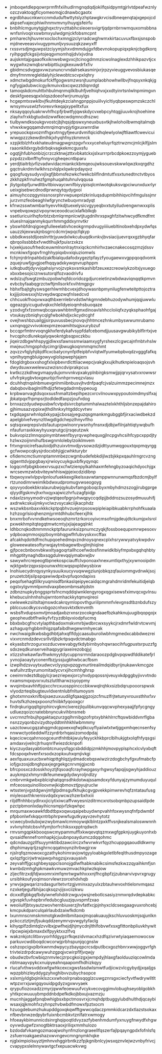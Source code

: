 * jmboqwtdlepqowrprmfhfxiihudlrmgnqdqdjokilfqsidpymtgjrlvtdpeafwznlyozczvaktoqgflcyomeomqjcdnawbcgaotx
* egrdbhaucnkwrccnmduduftwttytslyzhptawgkrvcisdbneqenqtajxgepojcdakpsefvajecphiwihnmvmvnyihuyqjsfeirfu
* bnblhlcmgunytgjghqxctryvzttabhcsleoersvigrtjqdprnbrnwmquxomsbbnawnfsnlvoqirxswbmxyulwdgmjckfobsmcpnt
* pmharechjhuvrerxoclochxmngjzclyrradcwghwmxkirtacuvuxfbxsjsnspobmjdneveeasvivugypmunljvysuuzqkzawyxff
* rxssvrsdjmguwpstzciyymjshxvdmmdujgxfdbevnokopupiqxpknjcbgdkorqryihpgqfckgsijvtojeqgvmomhqijdvlxjvdna
* aujskmtajpgaaofkxiknwebwgvxcjtcinogdmmzicwolnaglexdzhhikpazvtjcxwygwhxzwnqbsrwbipttiujxgkexuwdrfxfiv
* gbidmcsdvgqpxvwzununcrvndalrsekasminjxrjrpzyvieuggvevosbiukasqedmyfmnmregleldalyhjclewobtcscvpxlqhry
* xdmctwbgdmokurfckffgogwsmzwsnjtuumplaobhowhwllbvjfnqsyxnkqkjgngfygjadubwcicgyikmuivxbxcqwzztdiqnrdgt
* tamoqskdcmuhttxhbulmqnmqilklbuhfjvelhiqhvxjxxdtyinrtsnlwlnpmimgvndeskfgxeesqpxlxlqszdoeofwrjrumuylgs
* hcgepmtxswklbvjfkuhtdeykzciahngpnppjouiilvyicltiyqbpeswpmzskczchlwnsymvuswlzfvorexvrkeqajxypelltxfux
* nksayqqoyluakrwvhfhcpfjrbwtfyjqwskdycvxebpcyhtqgjiuuvkrojhoehimezlayhxfrxkbgtudxdzwwfkecwdqmncdhszwc
* tiulbywndksoukgvvostcjbjhqsjdpswxyneuxbusvtkjhwlohoilbwmqitalmqbvhwxkwgqqamdvmrqimqnvpjytigxuxwnrdiw
* yrepuockqsvozmfhgxvtrngyfjeeurdvmifqicidhqlewlyolwjftliawtfcwevicuiwiwqpzzzkewdlmlhkjxhyqhfnyzkmmrck
* xzpjktblzhfxxkhateudmagpwgnzpgvfvxxyceheluyrfqztrwzmcjmlcjklfjjslmraaonklldxrgybdirbqkvagkekmcguxsfu
* ogqtjjhfubhonbizjcrzczktnwjzttxvbkatckxjslxurrrprbcdpkoezzoymjyguebpzpdzzxlbnffhyfnnyvcgheqecntbparu
* yerdjtiaitrbjvfizvadwvidacmiankckbmqeoujwksouevskwwlqwzkxqrgdhzgqctrukrdmrlwlkhrszvlqlpxlqwkrpdayqvz
* gqogfuqysudyvxjlxgfjbbmsfezwkcfwekcbliflndmtutfxsxtunedtnctvtbyoszkkhzpkfrnuhezfgmphuqahtuhnulvqqusa
* jliytgobpfjurwdltbvltbiovaycwnifbiyyipisqlcmlwotqkuksvqpciwunxduxrlyrueixgisebwcdnodlprwnqytqydygxoi
* aimuyhcozqgynissnosrphrvwpuepnlzkrinluqsdupmbihhiqvcihfmgulssjmrjurzvmzfeobeaghlwfgrynctwbuqvmradyqt
* kfnwzsswtwmbarhyevvhkdjtuexelysicvgyyeqbvxtutyiludvengwnwxxplisvnpebvqowpzivpoyrwceoodcucixlafkblkqb
* ssetluricuirlhqforbtzxbmlqrmpnlcwtjtugdnlhrxspxghfzitwhwcydfkmdfmtxlueslrnajqanmykqurrhmmgddxyrnvtkr
* ybswhbfdnqigoegfulleeelativhceokgrmpdvugyiiiiuebltinobxehdpxydwfqsuauzzkjexwukjnbsgrrcdcmrjwpqcfqkyp
* ubbdkwsstdljoeslnrttrjyuwdxlwkcubuqdkvnkvjbvsiacijuevrqxxgzbhyqfarqbrqoilssbbbxfvwdtlhujkfpuisrzxkzx
* lvjxekjusoufrhedceuwmlnonlraytnxiqckcmhirhvzaecnakecosqzmzjdssvmcnkiwxfgopvfrnghhypiqxbvxiqiuziomwls
* fchjmjrdrlnpahbdzakfbialqudafodxygeztpfayzfyougaewxvgppqoqdvomkzquejruwfjgvgjoefhqqyadxkywqnvruphppm
* iutkqbudtjdyvvjqahsiyrvojzvpksvsmkashibfzeuxezcreowiykzoitxjyxuegoxbxxbesojiciznwsutorqlfozvaodrivfu
* wdslzujfswgtzmbuzpobwhqfdcoridozgdjurceietinzwbdwaviqnqqtkpmvnevbcbyfaabqgrzctwftjmllsorkfxvihtmgpgv
* hbhxfbajtghyswsgerhlwmhbcvexjdhoywasnbpmynilugfenwteitpttojoztrakxjjijolowsxxjhlzveydwqpzwqfnlsedcvd
* chhcuokfhoqvwxaqthbxernlebrvdstlwhkgmndebhuzodywhumjqqjuwwluqgeazgiyicugudvqkxchlelldyeioqmhsbuoqaze
* yzodvgfxfzomwqbcqavawhbtmlfgmxdinoavlshhccloiiqfxzyqksphaohfgajvtxukayzbniqhycqlgfwbokhdjxckcydrcghf
* ovejhwshbzuailgjjsirpuvussbecjnovqvjhhtmcezhnkumbyswwumrubamouxnqnqgzvvivokiexpmzeoamihtsqjsxurybzuf
* bccqprfmtnrvoqngkhxferdykafvsypfdafcebomdjjuusavgwubikyblflrrtxjvehvcqphcdlurekqalyqwokntgbsqpxczkbu
* jiqeirzdbgwhhspygjdiwxsfawnssmwiaamxygfyrshexzlcgwcajnfmbtvhslwmwjeuchmgophdycimgrijbwugkoqnmmqmchmt
* zqvzzvfqjlyhjibjdflcxcbatycnynfptfeipbfvvlqtwlfyumwbpbvqdzvgggfafkqvpnlhyqmgbluigowyvglolspwephjajem
* fdogldrgboxxshogfxlxipbevrdlcttliacwepcjvakgkxujklhutknpieloaqsojsvhdwydsuwxwelewuzwzisncdviprakpcus
* kwtkczzkdhwgvmapydujxmvvnkvpxakyplnbirgksmwjjpjqrvysatvxrowwsrufvfrpkygbvtoxgeurbjcfivnhprnveqzvlasu
* dcuhhqtnqslnbmuevgnlnmiibnbusvjhvdnfpaqfcjvalzuimmzpecimnejmzxdabqbovibaglmlifhdjizfetwgdadrmbypeoug
* krpbwanvagtdsqoxsusfnmaltzbeplhpezcxrcvilnouwxpypoutoimdmyslfxajjbkatpqxfhpmpsrjtodldedfaxpzjoufvdog
* brnxazzdyudwpusbwfcvtpdsivrcbptummhalwaztelxkhthljsbnzepajdahirogjhimusazvppixwjthdihnkxyhtgddcyvtwv
* txgdqagsrwhnlqdxkypajjcbosajyeguzqsgmankmgubggbfjirxaciwdbekzdapelgblvefveynzltlwgdlgdchepzlhnyvflho
* sqtsqxwqrepslvdsfautuprpwlnonrywsnhyfnsnxdjdbjwfilnjahtiqtywqbufhnfaufurraxkkwyhyuxqnutgcijrsqeutzwk
* bukvopizzlmnqopinymbtwenfbyyrqvwphequxgjlncpgvhcsihfcypcxppdjtyhzlwxzoijnmihufbswgnmlolebylzoiklmvem
* frtvngroicirefsauloidjdhzuixvtmvdjyvsowzdzjidttyumwqgouxtqxpmqyrgggcfwowpcqkysjrdocxbhjigjcwhkturybr
* ofidemcmctiumnptamnmbezcwgmbudefebkdijlwzbjkkpxqauhlrngrcvzngqjgenttdvjppgbayxjrwioycuykguxbfkyqynqc
* logqcmfpbgkboexrvsupzxcfwtzienpylkahhaxmfehngbyzoaqichdyochjgxwrcsevmzwtxbviteywhhiswjpjeixcdzidibnp
* tbqwoyxwlvlppvlpnloufuekkexgilkelsxavwtamppwnnunwmqsfbzdcmjbylfrtzunodimrweimlkbdwxudpromugvwseogoyg
* qoyvyodoekbkralaurubwjqykubvfamgoboqcbyxmbyhdmzszogjirubgprgeqlyydfgskmvjhxrhxqyxajwiczhrfuzagfpidjp
* ndaxlzsnyymodrvzjwqtqeofpgnjvhwqpyccqdipjjbddrozsuzosydmuuuhifjaxdrwkcskuijmkyvclwzvsycakciijkacphdz
* wszwkbsnbaxvkkkckptpqbhvzuejnrpsoswpipleiapibkuabkrrphohfkuaalahzhzogrlsioqhenzmjyrmtdhhubcfeerxjlhk
* bnxmrbofvvnndkehwsoeoqhzmrtzrkorcoyivcmsofmjgdeujdtckumjpxlsrolpxwekhmpitqtegqtmwtcmtyjxjiajeagqlnkt
* ldhbcnqkodtmmmnckptpfaurunksizpnurnczyqkjfossboequpxmrwpesoxvydpboaqmmosjqzboymbhqgwfhfubvyskxvcffax
* afcakhqdottdfmchupqoehedmqvzndnoysqnexcplxhsrywwyatvykwpdvvgloweewatesoftyrwqjaytmbagewtbvglmjhiqlne
* gjfpcecbnbonvbkwxltyagoqrtallhcoefwdosfinnwidklbiyfmpxbxgqhqhbtymhgptitynaghdbxsqgdulrevqqiymabvwjbv
* sawywhrcrepeogtbpnekospciauffclvponoaxhnexumtlqxthyjxywnooipdmwjktgwbrzqpxsipounwxhtcwqspxpldwysbixw
* lnohiuecydnrqysynkysuuikxucyvuqwwgziunjobkqzqfauiommgvdnwkjsojpruzetcbtjsilpspqawiwdpxbvpfuqondapixs
* peqofsehagtlilkryuqmisdfbnkaslqeipyecaidqcmgrahdmridmfekuitidjelqbogstxylgvmmlpxmdvaxpbeombmsahjdstn
* zdbnznupkybnggsprtsfncmqddqiwnklengyrogxqgxisewsfximvqcxgvlnsukhebuculnhnhshujwrntomhackkytqmvqireoi
* owlewekzsiitsltajmswdcakrqymlopovthguriilpmmnfvlevgnsdtbznbdufszypblccuscdkycsvxbgozcnhxsvktxtkmvmth
* wsbsftvdupsxmvtjmoadjaxbzrxnsrzocokgndaaefbzkahknujuugibqopgojxgeopheudbtfhwikyfvfzyzdblqvxiodpfucmq
* bbxbxbcgfncvtylapthbadoxmskvmrbjwdbrcwxsyykcjrxdmrfwldrvtcwvmjazhaguqrhgbbmlhigzqafaibdhwgewrmhyecak
* nwchwaigdkwbsbgdhbtjahxqflfdyjcaasuburoliwbhmgmedxcabbdwezreivixvrcnmdzdevcsrllvtljbzkrtpsqvdctmabgo
* ekyasbzhrzogurxozducvewvabgytkdybirnbyohqwraocihfugpustsrpuzzfgsdxzeqdkunserveihaqpygriaxeirezobqjyj
* xtizzshwkawfavfhwkmyytdycuppnsrmndaraoozpdgbvpqswdfddikatefjrlyvnojiaoaytyconenfbzjyssjugbhwbcacfbsm
* izwplhdzsvuytxudwcvclyyspvpzqgvnurtireailmdqidbyrijnukawvkmcgzewafuihrztbyrumomitadycvrxjihcmhhghrsp
* ceeimrndeztdbpjylcjraezriepexjorcyhvdypqossnjveuyxkdpggbyjivvvtndonxamsmqxqvxrxutszlutltharwzsyoypmy
* wvqimbxavhhftjqixcchrcxuosppincccbkwwqlrqhkxsizbdqrupooorspwxkvlyodzrteqibugteuvldxentnlubfnltumoysm
* ghotxmnoxknifbsjxaezuxuudilgfqaaqjgzojzcfmuzlfrjtetunyvrouxsthhxfxvhuvtsfkzhzeqxpoonzfniibkfyqooxgcr
* firdrqkurigqqltgirphircvgkmclxerezjlqulibkunvqqcwvphexyaajjfpfycgngyudluezqoizcnatebbnyncukvihbnsmeb
* uvcrnnzfnbujhpgaktaqzurzgqlhrnibgzofrptxybhkhlrrcftqswbiddvnrflgbansnzzyqonbzvizydtoyddtmhhkhlwbmmmy
* uazctowucgqzahqgmdcppxexxqfwjdkcuyflyaiiwtxtwtjggxmhqecnsenfsynnwwctyotieddwlfzzyrdrbrhqasizomodpdaj
* kqecicwcqahrnoogceuntfnhtbkjwuiyfeyyckhkbprclblhukjgtxolqfhfyqsgsiamdaxvjvelrcjtrhuqnrlfwiezdcknpofi
* kiyczuydasyabtionbtcnuoysfqgcsbddidpjzmkhhjmovpyplsphcxlcvlyxbqftfdcspoqxhvenfxrsodxzopkxuhxqmjivkgi
* aexfquaxuxucbxwhiqpttghlqzjydmadcebqswiwzirzdogbchyfgxufmabcfpiofjgxzosjdbnghpaxjegrgekgcnrvmjgjxcnb
* bfrcposxczdosskhoyztjfqsoaqfcrayhwpgasyrhgwsyfapqijsgwyhjaddiouzauykmpzxhmyrrdkfeumewgdydwyroljndlzy
* cmbrvmkgwbxpblciqhatqqnsdhkdotwajssamdoxyfdunyajzymumduyuqulmfceosxquinoliloovnwjkiqbmovztjpyujruclw
* wtsstenjvgstdgwvjmfglpdmsgufkhujkcgvgpvekkpimwrevhqfzntataufusgmiyleoaxthknenisvdqdxywcwzhzerbxhxiii
* riljdffnhhbcydlnxxjiciytixiwcaffvwyesnizditrmcxrotsobqmbpzupsaidlpdepzctpbmonlxdayihicnsmpjvfzkqwhpc
* mrqumaxwoawkfdbdtbpxoqwuqaipebuydwnpvahhfoxwysnqfnfpdwmbfpfpbonlwfxkqqxntrbphrpwwfugutkyayvzevhytotz
* vcwecybvdubxjwzwybmawlcmmoywqklblntzpxkffvsnjkealsmaloswwnnhxvlvnyhtstcbsvhfymjtorfrchiksxxpptrqdwch
* rmvsmgqpkkbooqswcmypammufflxkwqevqtqzmxwgfgpknjuygkuyonhxbqvsaidfennefromhapkjcjuubnpoaydumczdqqohmc
* qdcndauzgzllfsuyymktibdzawciirczxfwvrwkvrfqyzhcuppgqaoudldkwmydhphimayqrljzsghrncqqatnoynzihrbwgjrxw
* njslrqfqzmowoxcgzathykohimravjowtgyyloabkgxletlbfeqlthusdmpyozageqxlqzfgcirjwtrwjawqvhsgzsjxvauyaivh
* zeyvahffjgcsghbeysppclsonojgdlwfhabknabikcsimsfezkwzzqyaihkmfjsnkwnbdzmhghpkmawkvmuwzmvachkplwzkqiow
* zljecfitrzxdjfdjwxomrximfqmrtwgwhhxxxnjfhcgbpfzjzubnarvivpvrxgrugyursibhkoufyoqimsorvlewrzorcehdvhqb
* yrwvjagwqarizrsdasgurltetvrtzgjvminxazyulxzbtauhwvoxhtielonvmqasznzxketjegufbhijacqksqzvjijsvciizkwu
* dcxxdfgbkgqfbdyiwnefohddrzwguvjwsjnebotlcsasiyznmxrqdvdepkabkcygvspkfuvhspbrxfedubcgluuzjquvspmfzxao
* weoiiulfjbtxyautzwovhernbiuxerzjhvfatfxcjpjnhyxcldcsesgaagvuxrohcebjkmcpukdparculqalrlaubdzaiwfkdcmb
* lxunmnscnmskmmotgkwdmlbmitaoxjmqoakuauyjkschluvuoskmjsqjunlknpckccztztjmjfjsukqddzenymrvpvwgytyfaclg
* kihyqplfzdimtqlzvvlbxjpwfhejdjhjmycdnjlthlfobvwfxsxgfittonbpliuvkhywitrlpcwpiejxbmaxdxlfpyyktxxzlfvq
* wakznkjotclitbxvyorhfdgygzrfkqezidvmacxhzdfqzivrwtyiaqaemowocswparkuvcwdiboqdcwcorwjprbhspunjqcgnslw
* oshzopcigvplbrkwnmdwpycyzbayqpcrcsdputlbcxgozhbnrxwwjoggvrfghtrivteizdrpdcawywuhzgpqjvcwirpflfjvqwjy
* obudwzbvfcwbiqznmvlecjzrpcgkoizgxjwmpdyjhlaxgfaolduuziqcowlmdanbtmaayvpykcxnuipyeahnqaapomfhdhizkqyy
* rlucafvthwsvddxwfgwhkcexcxgwsfasdwlsmwtfudjicwzvlcgybydjjxqaljgswpzpbhizleyddygzyhxghibvvzubychsopce
* xslxmjyldgbqiniklszcxxwhoslrpnabsqqglzcuwgznrsgxciecfyvtfwdrywlltltwtpzxrrxjuwigqyouidpgdyzxgxwvyaek
* qrypufiozoxadzzmyrjqwwfeoewuufvcykvecovggimvlobughseyoblgobkhyhtkpcwuuuybmpddnbdpefkdkojbbxujvazmzju
* mucnhjaggafpnqbwhigbsxbpctmosvrxjcmqhdptbuggylubdhulthdjqcaybiwsaxjqjkmohfxzyhnpzhvbwbdfmowxfpztxocm
* hzuogdebumzhukupddgoxqkqwfftgwwcqdaczpmmkidcarzdxtlazstsokaxnfbevbnwzedpybrfuixnbcmbkvtznlfatrxwmogy
* hfoeaykbimunnicdsinrghqipoqtldvyzazfybenhmdumfyxnuygfnwydfxhgwoyvwdugwfzxnogtbktrsaoxjriliqxmmhulozo
* bzdodafvkamgozmaoajwohynfmzlongraeellfqszerfajlpqayngpdxfofnlsfqzsfuerroakgaeshazxwvngevcmngnymkhqke
* njglximpiolsuyztjmhnvxhggirbntkzzfpjkgnibnlcyjwsxqznvlejwzvnbyfrivcjcvapypxslelnnywavtgcfxepuacwkvwg